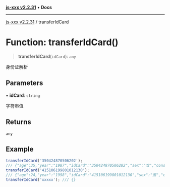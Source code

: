 [**js-xxx v2.2.31**](../README.md) • **Docs**

***

[js-xxx v2.2.31](../README.md) / transferIdCard

# Function: transferIdCard()

> **transferIdCard**(`idCard`): `any`

身份证解析

## Parameters

• **idCard**: `string`

字符串值

## Returns

`any`

## Example

```ts
transferIdCard('350424870506202');
/// {"age":35,"year":"1987","idCard":"350424870506202","sex":"女","constellation":{"cn":"金牛","en":"Taurus","date":"4.20-5.20"},"gender":0,"province":"福建","animal":"兔","birthday":"1987-05-06"}
transferIdCard('415106199801012130');
/// {"age":24,"year":"1998","idCard":"415106199801012130","sex":"男","constellation":{"cn":"魔羯","en":"Capricorn","date":"12.22-1.19"},"gender":1,"province":"河南","animal":"虎","birthday":"1998-01-01"}
transferIdCard('xxxxx'); /// {}
```

